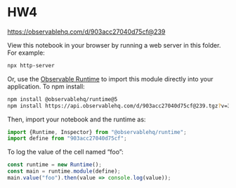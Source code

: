 # HW4

https://observablehq.com/d/903acc27040d75cf@239

View this notebook in your browser by running a web server in this folder. For
example:

~~~sh
npx http-server
~~~

Or, use the [Observable Runtime](https://github.com/observablehq/runtime) to
import this module directly into your application. To npm install:

~~~sh
npm install @observablehq/runtime@5
npm install https://api.observablehq.com/d/903acc27040d75cf@239.tgz?v=3
~~~

Then, import your notebook and the runtime as:

~~~js
import {Runtime, Inspector} from "@observablehq/runtime";
import define from "903acc27040d75cf";
~~~

To log the value of the cell named “foo”:

~~~js
const runtime = new Runtime();
const main = runtime.module(define);
main.value("foo").then(value => console.log(value));
~~~
